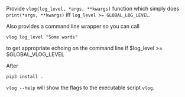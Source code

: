 Provide `vlog(log_level, *args, **kwargs)` function
which simply does `print(*args, **kwargs)` iff `log_level >= GLOBAL_LOG_LEVEL`.

Also provides a command line wrapper so you can call

    vlog log_level "Some words"

to get appropriate echoing on the command line if $log_level >= $GLOBAL_VLOG_LEVEL

After

    pip3 install .

`vlog --help` will show the flags to the executable script `vlog`.
